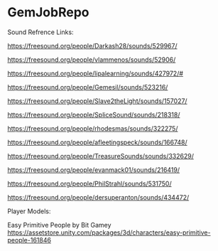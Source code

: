 # GemJobRepo

Sound Refrence Links:

https://freesound.org/people/Darkash28/sounds/529967/

https://freesound.org/people/vlammenos/sounds/52906/

https://freesound.org/people/lipalearning/sounds/427972/#

https://freesound.org/people/Gemesil/sounds/523216/

https://freesound.org/people/Slave2theLight/sounds/157027/

https://freesound.org/people/SpliceSound/sounds/218318/

https://freesound.org/people/rhodesmas/sounds/322275/

https://freesound.org/people/afleetingspeck/sounds/166748/

https://freesound.org/people/TreasureSounds/sounds/332629/

https://freesound.org/people/evanmack01/sounds/216419/

https://freesound.org/people/PhilStrahl/sounds/531750/

https://freesound.org/people/dersuperanton/sounds/434472/

Player Models:

Easy Primitive People by Bit Gamey
https://assetstore.unity.com/packages/3d/characters/easy-primitive-people-161846


